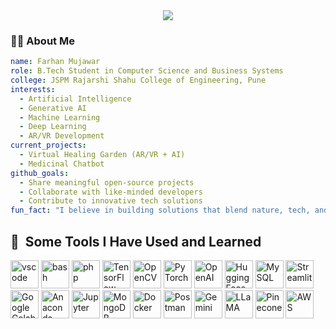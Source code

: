 <div align="center">
  <img src="https://capsule-render.vercel.app/api?type=rounded&color=0:cad3c8,100:f5f6fa&height=180&section=header&text=Welcome%20to%20My%20GitHub%20✨&fontSize=35&fontColor=2f2f2f&animation=fadeIn" />
</div>

<h3 align="left">👨‍💻 About Me</h3>

```yaml
name: Farhan Mujawar
role: B.Tech Student in Computer Science and Business Systems
college: JSPM Rajarshi Shahu College of Engineering, Pune
interests:
  - Artificial Intelligence
  - Generative AI
  - Machine Learning
  - Deep Learning
  - AR/VR Development
current_projects:
  - Virtual Healing Garden (AR/VR + AI)
  - Medicinal Chatbot
github_goals:
  - Share meaningful open-source projects
  - Collaborate with like-minded developers
  - Contribute to innovative tech solutions
fun_fact: "I believe in building solutions that blend nature, tech, and imagination."

```

<h2> 🚀 &nbsp;Some Tools I Have Used and Learned</h2>
<p align="left">
<img src="https://cdn.jsdelivr.net/gh/devicons/devicon/icons/vscode/vscode-original.svg" alt="vscode" width="45" height="45"/>
<img src="https://cdn.jsdelivr.net/gh/devicons/devicon/icons/bash/bash-original.svg" alt="bash" width="45" height="45"/>
<img src="https://cdn.jsdelivr.net/gh/devicons/devicon/icons/php/php-original.svg" alt="php" width="45" height="45"/>
<!-- TensorFlow -->
<img src="https://cdn.jsdelivr.net/gh/devicons/devicon/icons/tensorflow/tensorflow-original.svg" alt="TensorFlow" width="45" height="45"/>
  
<!-- OpenCV (custom source since not in Devicon) -->
<img src="https://upload.wikimedia.org/wikipedia/commons/3/32/OpenCV_Logo_with_text_svg_version.svg" alt="OpenCV" width="45" height="45"/>

<!-- PyTorch -->
<img src="https://cdn.jsdelivr.net/gh/devicons/devicon/icons/pytorch/pytorch-original.svg" alt="PyTorch" width="45" height="45"/>

<!-- OpenAI (custom icon) -->
<img src="https://upload.wikimedia.org/wikipedia/commons/4/4b/OpenAI_Logo.svg" alt="OpenAI" width="45" height="45"/>

<!-- Hugging Face -->
<img src="https://huggingface.co/front/assets/huggingface_logo-noborder.svg" alt="Hugging Face" width="45" height="45"/>

<!-- MySQL -->
<img src="https://cdn.jsdelivr.net/gh/devicons/devicon/icons/mysql/mysql-original.svg" alt="MySQL" width="45" height="45"/>

<!-- Streamlit -->
<img src="https://streamlit.io/images/brand/streamlit-logo-secondary-colormark-darktext.svg" alt="Streamlit" width="45" height="45"/>

<!-- Google Colab -->
<img src="https://upload.wikimedia.org/wikipedia/commons/3/38/Google_Colaboratory_logo.svg" alt="Google Colab" width="45" height="45"/>

<!-- Anaconda -->
<img src="https://upload.wikimedia.org/wikipedia/en/c/cd/Anaconda_Logo.png" alt="Anaconda" width="45" height="45"/>

<!-- Jupyter Notebook -->
<img src="https://cdn.jsdelivr.net/gh/devicons/devicon/icons/jupyter/jupyter-original.svg" alt="Jupyter" width="45" height="45"/>

<!-- MongoDB -->
<img src="https://cdn.jsdelivr.net/gh/devicons/devicon/icons/mongodb/mongodb-original.svg" alt="MongoDB" width="45" height="45"/>

<!-- Docker -->
<img src="https://cdn.jsdelivr.net/gh/devicons/devicon/icons/docker/docker-original.svg" alt="Docker" width="45" height="45"/>

<!-- Postman -->
<img src="https://www.vectorlogo.zone/logos/getpostman/getpostman-icon.svg" alt="Postman" width="45" height="45"/>

<!-- Gemini (placeholder: using Google AI logo for now) -->
<img src="https://upload.wikimedia.org/wikipedia/commons/c/c0/Google_Bard_logo.svg" alt="Gemini" width="45" height="45"/>

<!-- LLaMA (placeholder icon, as Meta hasn't released official SVGs) -->
  <img src="https://upload.wikimedia.org/wikipedia/commons/0/05/Meta_Platforms_Inc._logo.svg" alt="LLaMA" width="45" height="45"/>

<!-- Pinecone (from official CDN) -->
<img src="https://avatars.githubusercontent.com/u/78010615?s=280&v=4" alt="Pinecone" width="45" height="45"/>

<!-- AWS -->
  <img src="https://a0.awsstatic.com/libra-css/images/logos/aws_logo_smile_1200x630.png" alt="AWS" width="45" height="45"/>
</p>

